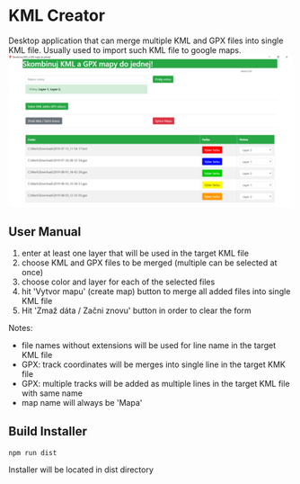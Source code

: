 # KML Creator
Desktop application that can merge multiple KML and GPX files into single KML file. Usually used to import such KML file to google maps. 
![Alt text](img/screenshot.png?raw=true "Kml Creator Application")

## User Manual
1. enter at least one layer that will be used in the target KML file
2. choose KML and GPX files to be merged (multiple can be selected at once)
3. choose color and layer for each of the selected files
4. hit 'Vytvor mapu' (create map) button to merge all added files into single KML file
5. Hit 'Zmaž dáta / Začni znovu' button in order to clear the form

Notes:
* file names without extensions will be used for line name in the target KML file
* GPX: track coordinates will be merges into single line in the target KMK file
* GPX: multiple tracks will be added as multiple lines in the target KML file with same name
* map name will always be 'Mapa'

## Build Installer
```
npm run dist
```

Installer will be located in dist directory